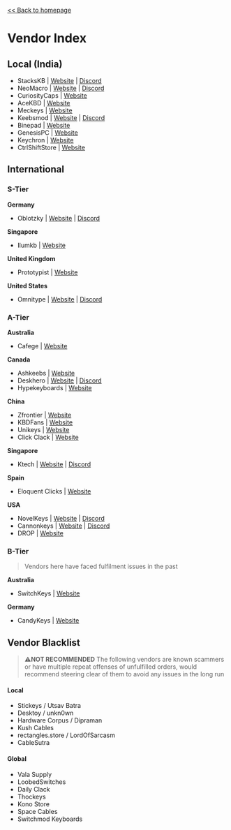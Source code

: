 [<< Back to homepage](./index.md)
# Vendor Index
## Local (India)
- StacksKB | [Website](stackskb.com) | [Discord](https://discord.gg/kjmNeWCXZV)
- NeoMacro | [Website](https://neomacro.in) | [Discord](https://discord.gg/W4ZzfmC8Me)
- CuriosityCaps | [Website](https://curiositycaps.in)
- AceKBD | [Website](https://acekbd.com)
- Meckeys | [Website](https://meckeys.com)
- Keebsmod | [Website](https://keebsmod.com) | [Discord](https://discord.gg/dguuQsEQKw)
- Binepad | [Website](https://binepad.in)
- GenesisPC | [Website](https://genesispc.com)
- Keychron | [Website](https://keychron.in)
- CtrlShiftStore | [Website](https://ctrlshiftstore.com)
## International

### S-Tier

**Germany**
- Oblotzky | [Website](https://oblotzky.industries) | [Discord](https://discord.gg/swhZn24h)

**Singapore**
- Ilumkb | [Website](https://ilumkb.com)

**United Kingdom**
- Prototypist | [Website](https://prototypist.net)

**United States**
- Omnitype | [Website](https://omnitype.com) | [Discord](https://discord.com/invite/omnitype)

### A-Tier

**Australia**
- Cafege | [Website](https://cafege.com.au)

**Canada**
- Ashkeebs | [Website](https://ashkeebs.com)
- Deskhero | [Website](https://deskhero.ca) | [Discord](https://discord.com/invite/2utk39S)
- Hypekeyboards | [Website](https://hypekeyboards.ca)

**China**
- Zfrontier | [Website](https://en.zfrontier.com)
- KBDFans | [Website](https://kbdfans.com)
- Unikeys | [Website](https://unikeyboards.com)
- Click Clack | [Website](https://clickclack.io)

**Singapore**
- Ktech | [Website](https://ktechs.store) | [Discord](https://discord.com/invite/ktech)


**Spain**
- Eloquent Clicks | [Website](https://eloquentclicks.com)

**USA**
- NovelKeys | [Website](https://novelkeys.com) | [Discord](https://discord.com/invite/novelkeys)
- Cannonkeys | [Website](https://cannonkeys.com) | [Discord](https://discord.com/invite/DKpykqYKAe)
- DROP | [Website](https://drop.com)

### B-Tier
>  Vendors here have faced fulfilment issues in the past

**Australia**
- SwitchKeys | [Website](https://switchkeys.com.au)

**Germany**
- CandyKeys | [Website](https://candykeys.com)

## Vendor Blacklist
> ⚠️**NOT RECOMMENDED**
 The following vendors are known scammers or have multiple repeat offenses of unfulfilled orders, would recommend steering clear of them to avoid any issues in the long run

#### Local
- Stickeys / Utsav Batra
- Desktoy / unkn0wn
- Hardware Corpus / Dipraman
- Kush Cables
- rectangles.store / LordOfSarcasm
- CableSutra

#### Global
- Vala Supply
- LoobedSwitches
- Daily Clack 
- Thockeys
- Kono Store
- Space Cables
- Switchmod Keyboards
